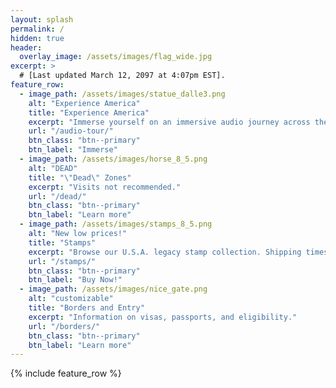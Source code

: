 ```yaml
---
layout: splash
permalink: /
hidden: true
header:
  overlay_image: /assets/images/flag_wide.jpg
excerpt: >
  # [Last updated March 12, 2097 at 4:07pm EST].
feature_row:
  - image_path: /assets/images/statue_dalle3.png
    alt: "Experience America"
    title: "Experience America"
    excerpt: "Immerse yourself on an immersive audio journey across the United States with Maia and Dorian."
    url: "/audio-tour/"
    btn_class: "btn--primary"
    btn_label: "Immerse"
  - image_path: /assets/images/horse_8_5.png
    alt: "DEAD"
    title: "\"Dead\" Zones"
    excerpt: "Visits not recommended."
    url: "/dead/"
    btn_class: "btn--primary"
    btn_label: "Learn more"
  - image_path: /assets/images/stamps_8_5.png
    alt: "New low prices!"
    title: "Stamps"
    excerpt: "Browse our U.S.A. legacy stamp collection. Shipping times currently  delayed due to interstate embargos."
    url: "/stamps/"
    btn_class: "btn--primary"
    btn_label: "Buy Now!"
  - image_path: /assets/images/nice_gate.png
    alt: "customizable"
    title: "Borders and Entry"
    excerpt: "Information on visas, passports, and eligibility."
    url: "/borders/"
    btn_class: "btn--primary"
    btn_label: "Learn more"
---
```


{% include feature_row %}